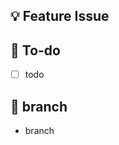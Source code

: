 ## 💡 Feature Issue
<!-- 관련 이슈에 대해 설명해주세요. -->

## 🌿 To-do
<!-- 해야 할 일들을 적어주세요. -->
- [ ] todo

## 🎯 branch
<!-- 어떤 브랜치에서 작업할지 적어주세요. -->
- branch
